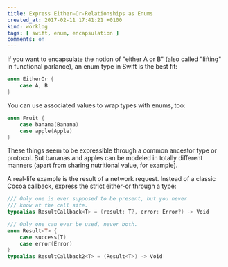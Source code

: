 ```yaml
---
title: Express Either–Or-Relationships as Enums
created_at: 2017-02-11 17:41:21 +0100
kind: worklog
tags: [ swift, enum, encapsulation ]
comments: on
---
```


If you want to encapsulate the notion of "either A or B" (also called "lifting" in functional parlance), an enum type in Swift is the best fit:

```swift
enum EitherOr {
    case A, B
}
```

You can use associated values to wrap types with enums, too:
    
```swift
enum Fruit {
    case banana(Banana)
    case apple(Apple)
}
```

These things seem to be expressible through a common ancestor type or protocol. But bananas and apples can be modeled in totally different manners (apart from sharing nutritional value, for example).

A real-life example is the result of a network request. Instead of a classic Cocoa callback, express the strict either-or through a type:

```swift
/// Only one is ever supposed to be present, but you never
/// know at the call site.
typealias ResultCallback<T> = (result: T?, error: Error?) -> Void

/// Only one can ever be used, never both.
enum Result<T> {
    case success(T)
    case error(Error)
}
typealias ResultCallback2<T> = (Result<T>) -> Void
```
